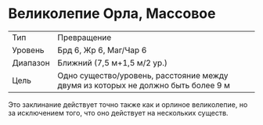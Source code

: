
# Великолепие Орла, Массовое

| | |
|---|---|
|Тип|Превращение|
|Уровень| Брд 6, Жр 6, Маг/Чар 6|
|Диапазон| Ближний (7,5 м+1,5 м/2 ур.)|
|Цель| Одно существо/уровень, расстояние между двумя из которых не должно быть более 9 м|

Это заклинание действует точно также
как и орлиное великолепие, но за исключением того, что оно действует на нескольких существ.

